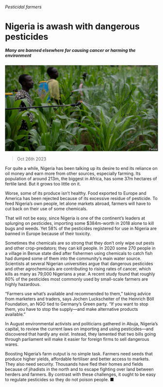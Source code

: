 ###### Pesticidal farmers

# Nigeria is awash with dangerous pesticides 

##### Many are banned elsewhere for causing cancer or harming the environment 

![image](images/20231028_MAP507.jpg) 

> Oct 26th 2023 

For quite a while, Nigeria has been talking up its desire to end its reliance on oil money and earn more from other sources, especially farming. Its population of around 213m, the biggest in Africa, has some 37m hectares of fertile land. But it grows too little on it. 

Worse, some of its produce isn’t healthy. Food exported to Europe and America has been rejected because of its excessive residue of pesticide. To feed Nigeria’s own people, let alone markets abroad, farmers will have to cut back on their use of some chemicals. 

That will not be easy, since Nigeria is one of the continent’s leaders at splurging on pesticides, importing some $384m-worth in 2018 alone to kill bugs and weeds. Yet 58% of the pesticides registered for use in Nigeria are banned in Europe because of their toxicity. 

Sometimes the chemicals are so strong that they don’t only wipe out pests and other crop-predators; they can kill people. In 2020 some 270 people in a village in Benue state died after fishermen using chemicals to catch fish had dumped some of them into the community’s main water source. Scientists at several Nigerian universities argue that dangerous pesticides and other agrochemicals are contributing to rising rates of cancer, which kills as many as 79,000 Nigerians a year. A recent study found that roughly 80% of the pesticides most commonly used by small-scale farmers are highly hazardous.

“Farmers use what’s available and recommended to them,” taking advice from marketers and traders, says Jochen Luckscheiter of the Heinrich Böll Foundation, an NGO tied to Germany’s Green party. “If you want to stop them, you have to stop the supply—and make alternative products available.”

In August environmental activists and politicians gathered in Abuja, Nigeria’s capital, to review the current laws on importing and using pesticides—and discovered that hardly any exist. Instead, they lamented that two bills going through parliament will make it easier for foreign firms to sell dangerous wares. 

Boosting Nigeria’s farm output is no simple task. Farmers need seeds that produce higher yields, affordable fertiliser and better access to markets. They also need security. Thousands have fled their homes and fields because of jihadists in the north and to escape fighting over land between herders and farmers. By contrast with these challenges, it ought to be easy to regulate pesticides so they do not poison people. ■

